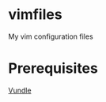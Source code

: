 # vimfiles
My vim configuration files

# Prerequisites
[Vundle](https://github.com/VundleVim/Vundle.vim)
